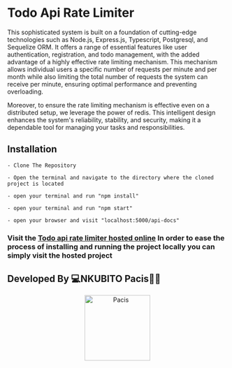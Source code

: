 # Todo Api Rate Limiter
This sophisticated system is built on a foundation of cutting-edge technologies such as Node.js, Express.js, Typescript, Postgresql, and Sequelize ORM. It offers a range of essential features like user authentication, registration, and todo management, with the added advantage of a highly effective rate limiting mechanism. This mechanism allows individual users a specific number of requests per minute and per month while also limiting the total number of requests the system can receive per minute, ensuring optimal performance and preventing overloading.

Moreover, to ensure the rate limiting mechanism is effective even on a distributed setup, we leverage the power of redis. This intelligent design enhances the system's reliability, stability, and security, making it a dependable tool for managing your tasks and responsibilities. 

## Installation
    - Clone The Repository
    
    - Open the terminal and navigate to the directory where the cloned project is located
    
    - open your terminal and run "npm install"
            
    - open your terminal and run "npm start"
    
    - open your browser and visit "localhost:5000/api-docs"
    
### Visit the [Todo api rate limiter hosted online](http://todo-api-rate-limiter.onrender.com/api-docs) In order to ease the process of installing and running the project locally you can simply visit the hosted project

## Developed By 💻NKUBITO Pacis👨‍💻
<div align="center">
    <a href="#">
        <img
            alt="Pacis"
            src="https://avatars.githubusercontent.com/u/74002896?v=4"
            width="150">
    </a>
</div>

